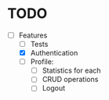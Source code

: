 # TODO

- [ ] Features
	- [ ] Tests
	- [x] Authentication
	- [ ] Profile:
		- [ ] Statistics for each
		- [ ] CRUD operations
		- [ ] Logout
